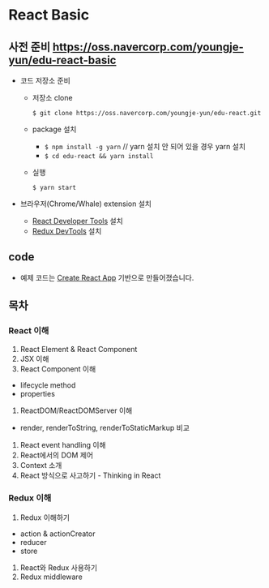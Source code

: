 # React Basic

## 사전 준비 https://oss.navercorp.com/youngje-yun/edu-react-basic

- 코드 저장소 준비
  - 저장소 clone

    `$ git clone https://oss.navercorp.com/youngje-yun/edu-react.git`

  - package 설치

    - `$ npm install -g yarn` // yarn 설치 안 되어 있을 경우 yarn 설치
    - `$ cd edu-react && yarn install`

  - 실행

    `$ yarn start`

- 브라우저(Chrome/Whale) extension 설치
  - [React Developer Tools](https://chrome.google.com/webstore/detail/react-developer-tools/fmkadmapgofadopljbjfkapdkoienihi) 설치
  - [Redux DevTools](https://chrome.google.com/webstore/detail/redux-devtools/lmhkpmbekcpmknklioeibfkpmmfibljd) 설치

## code

- 예제 코드는 [Create React App](https://github.com/facebookincubator/create-react-app) 기반으로 만들어졌습니다.

## 목차

### React 이해

1. React Element & React Component
1. JSX 이해 
1. React Component 이해 
- lifecycle method 
- properties 
1. ReactDOM/ReactDOMServer 이해 
- render, renderToString, renderToStaticMarkup 비교 
1. React event handling 이해 
1. React에서의 DOM 제어
1. Context 소개
1. React 방식으로 사고하기 - Thinking in React 

### Redux 이해 

1. Redux 이해하기 
- action & actionCreator 
- reducer 
- store 
1. React와 Redux 사용하기 
1. Redux middleware
